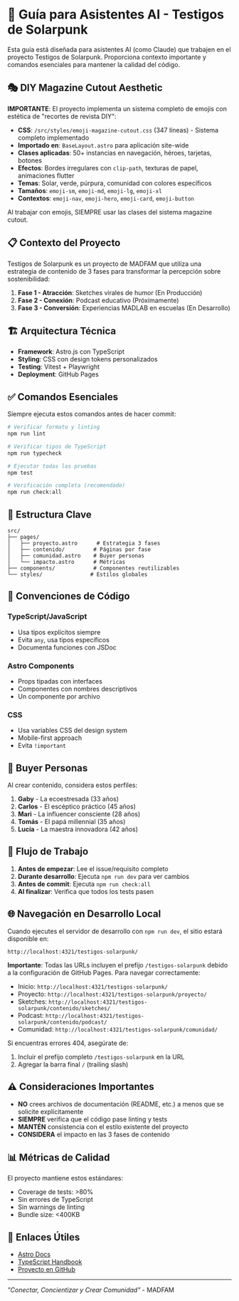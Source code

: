 # 🤖 Guía para Asistentes AI - Testigos de Solarpunk

Esta guía está diseñada para asistentes AI (como Claude) que trabajen en el proyecto Testigos de Solarpunk. Proporciona contexto importante y comandos esenciales para mantener la calidad del código.

## 🎭 DIY Magazine Cutout Aesthetic

**IMPORTANTE**: El proyecto implementa un sistema completo de emojis con estética de "recortes de revista DIY":

- **CSS**: `/src/styles/emoji-magazine-cutout.css` (347 líneas) - Sistema completo implementado
- **Importado en**: `BaseLayout.astro` para aplicación site-wide
- **Clases aplicadas**: 50+ instancias en navegación, héroes, tarjetas, botones
- **Efectos**: Bordes irregulares con `clip-path`, texturas de papel, animaciones flutter
- **Temas**: Solar, verde, púrpura, comunidad con colores específicos
- **Tamaños**: `emoji-sm`, `emoji-md`, `emoji-lg`, `emoji-xl`
- **Contextos**: `emoji-nav`, `emoji-hero`, `emoji-card`, `emoji-button`

Al trabajar con emojis, SIEMPRE usar las clases del sistema magazine cutout.

## 📋 Contexto del Proyecto

Testigos de Solarpunk es un proyecto de MADFAM que utiliza una estrategia de contenido de 3 fases para transformar la percepción sobre sostenibilidad:

1. **Fase 1 - Atracción**: Sketches virales de humor (En Producción)
2. **Fase 2 - Conexión**: Podcast educativo (Próximamente)
3. **Fase 3 - Conversión**: Experiencias MADLAB en escuelas (En Desarrollo)

## 🏗️ Arquitectura Técnica

- **Framework**: Astro.js con TypeScript
- **Styling**: CSS con design tokens personalizados
- **Testing**: Vitest + Playwright
- **Deployment**: GitHub Pages

## ✅ Comandos Esenciales

Siempre ejecuta estos comandos antes de hacer commit:

```bash
# Verificar formato y linting
npm run lint

# Verificar tipos de TypeScript
npm run typecheck

# Ejecutar todas las pruebas
npm test

# Verificación completa (recomendado)
npm run check:all
```

## 📁 Estructura Clave

```
src/
├── pages/
│   ├── proyecto.astro      # Estrategia 3 fases
│   ├── contenido/         # Páginas por fase
│   ├── comunidad.astro    # Buyer personas
│   └── impacto.astro      # Métricas
├── components/            # Componentes reutilizables
└── styles/               # Estilos globales
```

## 🎨 Convenciones de Código

### TypeScript/JavaScript

- Usa tipos explícitos siempre
- Evita `any`, usa tipos específicos
- Documenta funciones con JSDoc

### Astro Components

- Props tipadas con interfaces
- Componentes con nombres descriptivos
- Un componente por archivo

### CSS

- Usa variables CSS del design system
- Mobile-first approach
- Evita `!important`

## 🌟 Buyer Personas

Al crear contenido, considera estos perfiles:

1. **Gaby** - La ecoestresada (33 años)
2. **Carlos** - El escéptico práctico (45 años)
3. **Mari** - La influencer consciente (28 años)
4. **Tomás** - El papá millennial (35 años)
5. **Lucía** - La maestra innovadora (42 años)

## 🚀 Flujo de Trabajo

1. **Antes de empezar**: Lee el issue/requisito completo
2. **Durante desarrollo**: Ejecuta `npm run dev` para ver cambios
3. **Antes de commit**: Ejecuta `npm run check:all`
4. **Al finalizar**: Verifica que todos los tests pasen

## 🌐 Navegación en Desarrollo Local

Cuando ejecutes el servidor de desarrollo con `npm run dev`, el sitio estará disponible en:

```
http://localhost:4321/testigos-solarpunk/
```

**Importante**: Todas las URLs incluyen el prefijo `/testigos-solarpunk` debido a la configuración de GitHub Pages. Para navegar correctamente:

- Inicio: `http://localhost:4321/testigos-solarpunk/`
- Proyecto: `http://localhost:4321/testigos-solarpunk/proyecto/`
- Sketches: `http://localhost:4321/testigos-solarpunk/contenido/sketches/`
- Podcast: `http://localhost:4321/testigos-solarpunk/contenido/podcast/`
- Comunidad: `http://localhost:4321/testigos-solarpunk/comunidad/`

Si encuentras errores 404, asegúrate de:

1. Incluir el prefijo completo `/testigos-solarpunk` en la URL
2. Agregar la barra final `/` (trailing slash)

## ⚠️ Consideraciones Importantes

- **NO** crees archivos de documentación (README, etc.) a menos que se solicite explícitamente
- **SIEMPRE** verifica que el código pase linting y tests
- **MANTÉN** consistencia con el estilo existente del proyecto
- **CONSIDERA** el impacto en las 3 fases de contenido

## 📊 Métricas de Calidad

El proyecto mantiene estos estándares:

- Coverage de tests: >80%
- Sin errores de TypeScript
- Sin warnings de linting
- Bundle size: <400KB

## 🔗 Enlaces Útiles

- [Astro Docs](https://docs.astro.build)
- [TypeScript Handbook](https://www.typescriptlang.org/docs/)
- [Proyecto en GitHub](https://github.com/madfam-io/testigos-solarpunk)

---

_"Conectar, Concientizar y Crear Comunidad"_ - MADFAM
